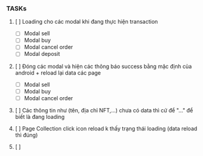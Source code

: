 ### TASKs

1. [ ] Loading cho các modal khi đang thực hiện transaction

   - [ ] Modal sell
   - [ ] Modal buy
   - [ ] Modal cancel order
   - [ ] Modal deposit

2. [ ] Đóng các modal và hiện các thông báo success bằng mặc định của android + reload lại data các page

   - [ ] Modal sell
   - [ ] Modal buy
   - [ ] Modal cancel order

3. [ ] Các thông tin như (tên, địa chỉ NFT,...) chưa có data thì cứ để "..." để biết là đang loading

4. [ ] Page Collection click icon reload k thấy trạng thái loading (data reload thì đúng)

5. [ ]
